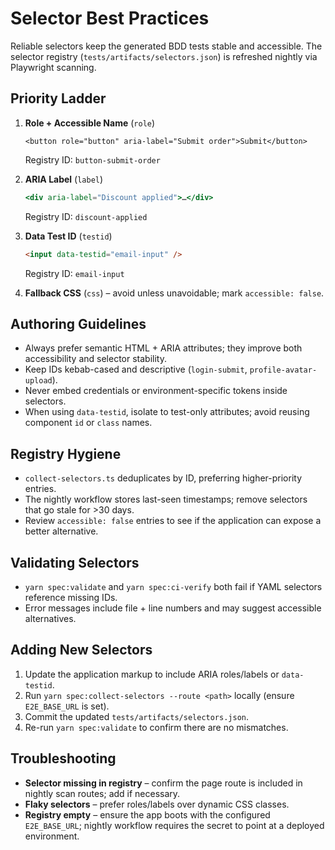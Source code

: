 # Selector Best Practices

Reliable selectors keep the generated BDD tests stable and accessible. The selector registry (`tests/artifacts/selectors.json`) is refreshed nightly via Playwright scanning.

## Priority Ladder

1. **Role + Accessible Name** (`role`)  
   ```tsx
   <button role="button" aria-label="Submit order">Submit</button>
   ```
   Registry ID: `button-submit-order`

2. **ARIA Label** (`label`)  
   ```jsx
   <div aria-label="Discount applied">…</div>
   ```
   Registry ID: `discount-applied`

3. **Data Test ID** (`testid`)  
   ```html
   <input data-testid="email-input" />
   ```
   Registry ID: `email-input`

4. **Fallback CSS** (`css`) – avoid unless unavoidable; mark `accessible: false`.

## Authoring Guidelines

- Always prefer semantic HTML + ARIA attributes; they improve both accessibility and selector stability.
- Keep IDs kebab-cased and descriptive (`login-submit`, `profile-avatar-upload`).
- Never embed credentials or environment-specific tokens inside selectors.
- When using `data-testid`, isolate to test-only attributes; avoid reusing component `id` or `class` names.

## Registry Hygiene

- `collect-selectors.ts` deduplicates by ID, preferring higher-priority entries.
- The nightly workflow stores last-seen timestamps; remove selectors that go stale for >30 days.
- Review `accessible: false` entries to see if the application can expose a better alternative.

## Validating Selectors

- `yarn spec:validate` and `yarn spec:ci-verify` both fail if YAML selectors reference missing IDs.
- Error messages include file + line numbers and may suggest accessible alternatives.

## Adding New Selectors

1. Update the application markup to include ARIA roles/labels or `data-testid`.
2. Run `yarn spec:collect-selectors --route <path>` locally (ensure `E2E_BASE_URL` is set).
3. Commit the updated `tests/artifacts/selectors.json`.
4. Re-run `yarn spec:validate` to confirm there are no mismatches.

## Troubleshooting

- **Selector missing in registry** – confirm the page route is included in nightly scan routes; add if necessary.
- **Flaky selectors** – prefer roles/labels over dynamic CSS classes.
- **Registry empty** – ensure the app boots with the configured `E2E_BASE_URL`; nightly workflow requires the secret to point at a deployed environment.
